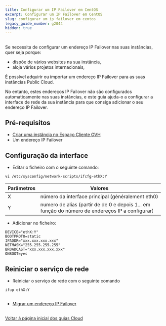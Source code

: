 ```yaml
---
title: Configurar um IP Failover em CentOS
excerpt: Configurar um IP Failover em CentOS
slug: configurar_um_ip_failover_em_centos
legacy_guide_number: g2044
hidden: true
---
```



## 
Se necessita de configurar um endereço IP Failover nas suas instâncias, quer seja porque:

- dispõe de vários websites na sua instância,
- aloja vários projetos internacionais,

É possível adquirir ou importar um endereço IP Failover para as suas instâncias Public Cloud.

No entanto, estes endereços IP Failover não são configurados automaticamente nas suas instâncias, e este guia ajuda-o a configurar a interface de rede da sua instância para que consiga adicionar o seu endereço IP Failover.


## Pré-requisitos

- [Criar uma instância no Espaço Cliente OVH]({legacy}1775)
- Um endereço IP Failover




## Configuração da interface

- Editar o ficheiro com o seguinte comando:

```
vi /etc/sysconfig/network-scripts/ifcfg-ethX:Y
```



|Parâmetros|Valores|
|---|---|
|X|número da interface principal (généralement eth0)|
|Y|numero de alias (partir de de 0 e depois 1... em função do número de endereços IP a configurar)|



- Adicionar no ficheiro:

```
DEVICE="ethX:Y"
BOOTPROTO=static
IPADDR="xxx.xxx.xxx.xxx"
NETMASK="255.255.255.255"
BROADCAST="xxx.xxx.xxx.xxx"
ONBOOT=yes
```





## Reiniciar o serviço de rede

- Reiniciar o serviço de rede com o seguinte comando

```
ifup ethX:Y
```





## 

- [Migrar um endereço IP Failover]({legacy}1890)




## 
[Voltar à página inicial dos guias Cloud]({legacy}1785)

